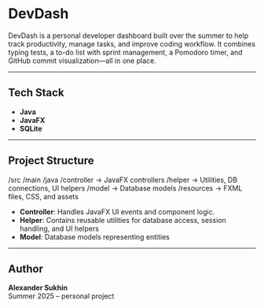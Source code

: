 # DevDash

DevDash is a personal developer dashboard built over the summer to help track productivity, manage tasks, and improve coding workflow. It combines typing tests, a to-do list with sprint management, a Pomodoro timer, and GitHub commit visualization—all in one place.

---

## Tech Stack

- **Java**  
- **JavaFX**  
- **SQLite**

---

## Project Structure

/src
  /main
    /java
      /controller -> JavaFX controllers
      /helper -> Utilities, DB connections, UI helpers
      /model -> Database models
    /resources -> FXML files, CSS, and assets

- **Controller**: Handles JavaFX UI events and component logic.  
- **Helper**: Contains reusable utilities for database access, session handling, and UI helpers
- **Model**: Database models representing entities

---

## Author

**Alexander Sukhin**  
Summer 2025 – personal project
